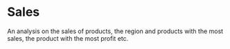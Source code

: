 # Sales
An analysis on the sales of products, the region and products with the most sales, the product with the most profit etc.
